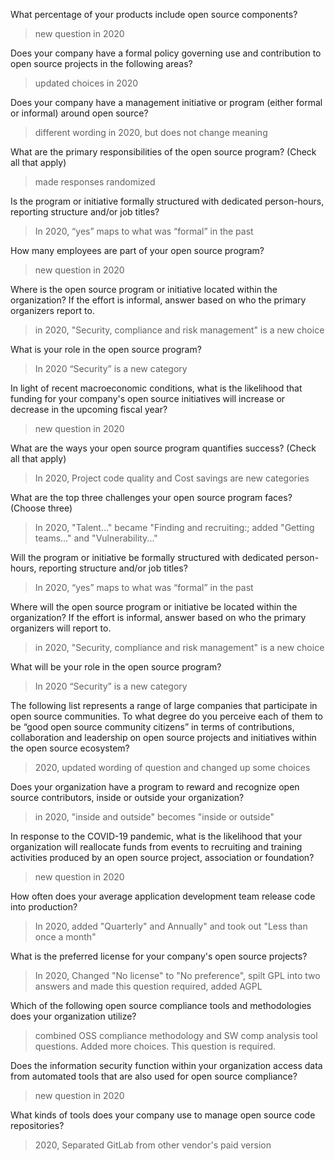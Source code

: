 What percentage of your products include open source components? 
>new question in 2020

Does your company have a formal policy governing use and contribution to open source projects in the following areas?
>updated choices in 2020

Does your company have a management initiative or program (either formal or informal) around open source? 
>different wording in 2020, but does not change meaning

What are the primary responsibilities of the open source program? (Check all that apply)
>made responses randomized

Is the program or initiative formally structured with dedicated person-hours, reporting structure and/or job titles? 
>In 2020, “yes” maps to what was “formal” in the past

How many employees are part of your open source program? 
>new question in 2020

Where is the open source program or initiative located within the organization? If the effort is informal, answer based on who the primary organizers report to. 
>in 2020, "Security, compliance and risk management" is a new choice

What is your role in the open source program? 
>In 2020 “Security” is a new category

In light of recent macroeconomic conditions, what is the likelihood that funding for your company's open source initiatives will increase or decrease in the upcoming fiscal year? 
>new question in 2020

What are the ways your open source program quantifies success? (Check all that apply) 
>In 2020, Project code quality and Cost savings are new categories

What are the top three challenges your open source program faces? (Choose three) 
>In 2020,  "Talent..." became "Finding and recruiting:; added "Getting teams..." and "Vulnerability..."

Will the program or initiative be formally structured with dedicated person-hours, reporting structure and/or job titles? 
>In 2020, “yes” maps to what was “formal” in the past

Where will the open source program or initiative be located within the organization? If the effort is informal, answer based on who the primary organizers will report to.
>in 2020, "Security, compliance and risk management" is a new choice

What will be your role in the open source program? 
>In 2020 “Security” is a new category

The following list represents a range of large companies that participate in open source communities. To what degree do you perceive each of them to be “good open source community citizens” in terms of contributions, collaboration and leadership on open source projects and initiatives within the open source ecosystem? 
>2020, updated wording of question and changed up some choices

Does your organization have a program to reward and recognize open source contributors, inside or outside your organization? 
>in 2020, "inside and outside" becomes "inside or outside"

In response to the COVID-19 pandemic, what is the likelihood that your organization will reallocate funds from events to recruiting and training activities produced by an open source project, association or foundation?  
>new question in 2020

How often does your average application development team release code into production? 
>In 2020, added "Quarterly" and Annually" and took out "Less than once a month"

What is the preferred license for your company's open source projects? 
>In 2020,  Changed "No license" to "No preference", spilt GPL into two answers and made this question required, added AGPL

Which of the following open source compliance tools and methodologies does your organization utilize? 
>combined OSS compliance methodology and SW comp analysis tool questions. Added more choices. This question is required.

Does the information security function within your organization access data from automated tools that are also used for open source compliance?   
>new question in 2020

What kinds of tools does your company use to manage open source code repositories? 
>2020, Separated GitLab from other vendor's paid version
